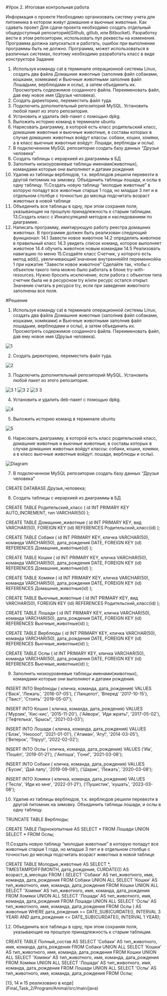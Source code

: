 #Урок 2. Итоговая контрольная работа

Информация о проекте
Необходимо организовать систему учета для питомника в котором живут
домашние и вьючные животные.
Как сдавать проект
Для сдачи проекта необходимо создать отдельный общедоступный
репозиторий(Github, gitlub, или Bitbucket). Разработку вести в этом
репозитории, использовать пул реквесты на изменения. Программа должна
запускаться и работать, ошибок при выполнении программы быть не должно.
Программа, может использоваться в различных системах, поэтому необходимо
разработать класс в виде конструктора
Задание
1. Используя команду cat в терминале операционной системы Linux, создать
два файла Домашние животные (заполнив файл собаками, кошками,
хомяками) и Вьючные животными заполнив файл Лошадьми, верблюдами и
ослы), а затем объединить их. Просмотреть содержимое созданного файла.
Переименовать файл, дав ему новое имя (Друзья человека).
2. Создать директорию, переместить файл туда.
3. Подключить дополнительный репозиторий MySQL. Установить любой пакет
из этого репозитория.
4. Установить и удалить deb-пакет с помощью dpkg.
5. Выложить историю команд в терминале ubuntu
6. Нарисовать диаграмму, в которой есть класс родительский класс, домашние
животные и вьючные животные, в составы которых в случае домашних
животных войдут классы: собаки, кошки, хомяки, а в класс вьючные животные
войдут: Лошади, верблюды и ослы).
7. В подключенном MySQL репозитории создать базу данных “Друзья
человека”
8. Создать таблицы с иерархией из диаграммы в БД
9. Заполнить низкоуровневые таблицы именами(животных), командами
которые они выполняют и датами рождения
10. Удалив из таблицы верблюдов, т.к. верблюдов решили перевезти в другой
питомник на зимовку. Объединить таблицы лошади, и ослы в одну таблицу.
11.Создать новую таблицу “молодые животные” в которую попадут все
животные старше 1 года, но младше 3 лет и в отдельном столбце с точностью
до месяца подсчитать возраст животных в новой таблице
12. Объединить все таблицы в одну, при этом сохраняя поля, указывающие на
прошлую принадлежность к старым таблицам.
13.Создать класс с Инкапсуляцией методов и наследованием по диаграмме.
14. Написать программу, имитирующую работу реестра домашних животных.
В программе должен быть реализован следующий функционал:
14.1 Завести новое животное
14.2 определять животное в правильный класс
14.3 увидеть список команд, которое выполняет животное
14.4 обучить животное новым командам
14.5 Реализовать навигацию по меню
15.Создайте класс Счетчик, у которого есть метод add(), увеличивающий̆
значение внутренней̆int переменной̆на 1 при нажатие “Завести новое
животное” Сделайте так, чтобы с объектом такого типа можно было работать в
блоке try-with-resources. Нужно бросить исключение, если работа с объектом
типа счетчик была не в ресурсном try и/или ресурс остался открыт. Значение
считать в ресурсе try, если при заведения животного заполнены все поля.

#Решение
1. Используя команду cat в терминале операционной системы Linux, создать два файла Домашние животные (заполнив файл собаками, кошками,
хомяками) и Вьючные животными заполнив файл лошадьми, верблюдами и ослы), а затем объединить их. Просмотреть содержимое созданного файла.
Переименовать файл, дав ему новое имя (Друзья человека).

![1](https://github.com/SokolikAA/Final_control_task/assets/115178275/d5bbf021-a83e-4cf3-b617-5fb9b0dd6ebd)

2. Создать директорию, переместить файл туда.

![2](https://github.com/SokolikAA/Final_control_task/assets/115178275/8719d0b8-11d9-4855-888d-e7d7225cd4be)

3. Подключить дополнительный репозиторий MySQL. Установить любой пакет из этого репозитория.

![3 1](https://github.com/SokolikAA/Final_control_task/assets/115178275/a8520319-ad23-4212-a39d-29ab86cc9f3f)
![3 2](https://github.com/SokolikAA/Final_control_task/assets/115178275/114862aa-9802-42ac-963f-9921ecff38f9)
![3 3](https://github.com/SokolikAA/Final_control_task/assets/115178275/5d027390-b0cb-4d09-8280-813f0f1907e6)

4. Установить и удалить deb-пакет с помощью dpkg.

![4](https://github.com/SokolikAA/Final_control_task/assets/115178275/e03d5f91-83ba-445e-aae0-357c52c3f509)

5. Выложить историю команд в терминале ubuntu

![5](https://github.com/SokolikAA/Final_control_task/assets/115178275/88987905-ca30-449c-bf99-8df5d75aad6a)

6. Нарисовать диаграмму, в которой есть класс родительский класс, домашние животные и вьючные животные, в составы которых в случае домашних
животных войдут классы: собаки, кошки, хомяки, а в класс вьючные животные войдут: лошади, верблюды и ослы).

![Diagram](https://github.com/SokolikAA/Final_control_task/assets/115178275/4a762a7a-5b78-45b0-ab40-2f0da9da1038)

7. В подключенном MySQL репозитории создать базу данных “Друзья человека”

CREATE DATABASE Друзья_человека;

8. Создать таблицы с иерархией из диаграммы в БД

CREATE TABLE Родительский_класс (
  id INT PRIMARY KEY AUTO_INCREMENT,
  тип VARCHAR(50)
);


CREATE TABLE Домашние_животные (
  id INT PRIMARY KEY,
  вид VARCHAR(50),
  FOREIGN KEY (id) REFERENCES Родительский_класс(id)
);


CREATE TABLE Собаки (
  id INT PRIMARY KEY,
  кличка VARCHAR(50),
  команда VARCHAR(50),
  дата_рождения DATE,
  FOREIGN KEY (id) REFERENCES Домашние_животные(id)
);


CREATE TABLE Кошки (
  id INT PRIMARY KEY,
  кличка VARCHAR(50),
  команда VARCHAR(50),
  дата_рождения DATE,
  FOREIGN KEY (id) REFERENCES Домашние_животные(id)
);


CREATE TABLE Хомяки (
  id INT PRIMARY KEY,
  кличка VARCHAR(50),
  команда VARCHAR(50),
  дата_рождения DATE,
  FOREIGN KEY (id) REFERENCES Домашние_животные(id)
);


CREATE TABLE Вьючные_животные (
  id INT PRIMARY KEY,
  вид VARCHAR(50),
  FOREIGN KEY (id) REFERENCES Родительский_класс(id)
);


CREATE TABLE Лошади (
  id INT PRIMARY KEY,
  кличка VARCHAR(50),
  команда VARCHAR(50),
  дата_рождения DATE,
  FOREIGN KEY (id) REFERENCES Вьючные_животные(id)
);


CREATE TABLE Верблюды (
  id INT PRIMARY KEY,
  кличка VARCHAR(50),
  команда VARCHAR(50),
  дата_рождения DATE,
  FOREIGN KEY (id) REFERENCES Вьючные_животные(id)
);


CREATE TABLE Ослы (
  id INT PRIMARY KEY,
  кличка VARCHAR(50),
  команда VARCHAR(50),
  дата_рождения DATE,
  FOREIGN KEY (id) REFERENCES Вьючные_животные(id)
);


9. Заполнить низкоуровневые таблицы именами(животных), командами которые они выполняют и датами рождения.

INSERT INTO Верблюды ( кличка, команда, дата_рождения)
VALUES ('Вася', 'Лежать', '2018-07-05'),
       ('Ланцелот', 'Вперед' '2017-10-15'),
       ('Твист', 'Стоять' '2019-05-07');

INSERT INTO Кошки ( кличка, команда, дата_рождения)
VALUES ('Мурзик', 'Кис-кис', '2015-11-20'),
	   ('Айвори', 'Иди жрать!', '2017-05-02'),
       ('Тефтелька', 'Брысь!', '2021-03-03');

INSERT INTO Лошади ( кличка, команда, дата_рождения)
VALUES ('Блэк', 'Нноооо!', '2021-01-01'),
	   ('Атаман', 'Ату!', '2014-03-05'),
       ('Ветерок', 'Тпруу!', '2022-02-02');

INSERT INTO Ослы ( кличка, команда, дата_рождения)
VALUES ('Иа', 'Пошёл', '2019-01-21'),
       ('Антоша', 'Гони!', '2021-03-08');

INSERT INTO Собаки ( кличка, команда, дата_рождения)
VALUES ('Бусик', 'Дай лапу', '2019-09-08'),
       ('Шарик', 'Лежать', '2020-03-08');

INSERT INTO Хомяки ( кличка, команда, дата_рождения)
VALUES ('Тесла', 'Иди ко мне', '2022-01-21'),
       ('Пушистик', 'кушать', '2023-03-08');

10. Удалив из таблицы верблюдов, т.к. верблюдов решили перевезти в другой питомник на зимовку. Объединить таблицы лошади, и ослы в одну таблицу.

TRUNCATE TABLE Верблюды;

CREATE TABLE Парнокопытные AS
SELECT * FROM Лошади
UNION
SELECT * FROM Ослы;


11.Создать новую таблицу “молодые животные” в которую попадут все животные старше 1 года, но младше 3 лет и в отдельном столбце с точностью
до месяца подсчитать возраст животных в новой таблице

CREATE TABLE Молодые_животные AS
SELECT *, TIMESTAMPDIFF(MONTH, дата_рождения, CURDATE()) AS возраст_в_месяцах
FROM (
    SELECT 'Собаки' AS тип_животного, имя, команда, дата_рождения FROM Собаки
    UNION ALL
    SELECT 'Кошки' AS тип_животного, имя, команда, дата_рождения FROM Кошки
    UNION ALL
    SELECT 'Хомяки' AS тип_животного, имя, команда, дата_рождения FROM Хомяки
    UNION ALL
    SELECT 'Лошади' AS тип_животного, имя, команда, дата_рождения FROM Лошади
    UNION ALL
    SELECT 'Ослы' AS тип_животного, имя, команда, дата_рождения FROM Ослы
) AS животные
WHERE дата_рождения >= DATE_SUB(CURDATE(), INTERVAL 3 YEAR)
AND дата_рождения <= DATE_SUB(CURDATE(), INTERVAL 1 YEAR);

12. Объединить все таблицы в одну, при этом сохраняя поля, указывающие на
прошлую принадлежность к старым таблицам.

CREATE TABLE Полный_состав AS
SELECT 'Собаки' AS тип_животного, имя, команда, дата_рождения FROM Собаки
UNION ALL
SELECT 'Кошки' AS тип_животного, имя, команда, дата_рождения FROM Кошки
UNION ALL
SELECT 'Хомяки' AS тип_животного, имя, команда, дата_рождения FROM Хомяки
UNION ALL
SELECT 'Лошади' AS тип_животного, имя, команда, дата_рождения FROM Лошади
UNION ALL
SELECT 'Ослы' AS тип_животного, имя, команда, дата_рождения FROM Ослы;

[13, 14  и 15 реализовано в коде] (Final_Task_2/Program/Animal/src/main/java)
